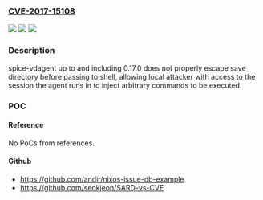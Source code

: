 ### [CVE-2017-15108](https://cve.mitre.org/cgi-bin/cvename.cgi?name=CVE-2017-15108)
![](https://img.shields.io/static/v1?label=Product&message=spice-vdagent&color=blue)
![](https://img.shields.io/static/v1?label=Version&message=%3D%20up%20to%20and%20including%200.17.0%20&color=brighgreen)
![](https://img.shields.io/static/v1?label=Vulnerability&message=CWE-78&color=brighgreen)

### Description

spice-vdagent up to and including 0.17.0 does not properly escape save directory before passing to shell, allowing local attacker with access to the session the agent runs in to inject arbitrary commands to be executed.

### POC

#### Reference
No PoCs from references.

#### Github
- https://github.com/andir/nixos-issue-db-example
- https://github.com/seokjeon/SARD-vs-CVE

